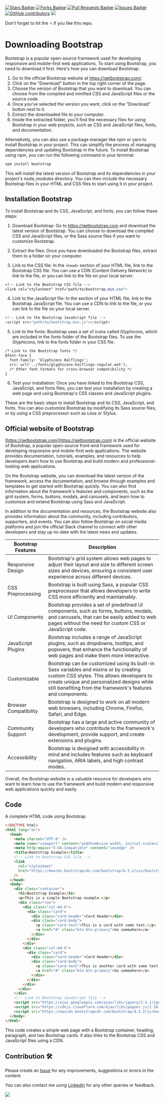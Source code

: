 <a href="https://github.com/drshahizan/learn-php/stargazers"><img src="https://img.shields.io/github/stars/drshahizan/learn-php" alt="Stars Badge"/></a>
<a href="https://github.com/drshahizan/learn-php/network/members"><img src="https://img.shields.io/github/forks/drshahizan/learn-php" alt="Forks Badge"/></a>
<a href="https://github.com/drshahizan/learn-php/pulls"><img src="https://img.shields.io/github/issues-pr/drshahizan/learn-php" alt="Pull Requests Badge"/></a>
<a href="https://github.com/drshahizan/learn-php/issues"><img src="https://img.shields.io/github/issues/drshahizan/learn-php" alt="Issues Badge"/></a>
<a href="https://github.com/drshahizan/learn-php/graphs/contributors"><img alt="GitHub contributors" src="https://img.shields.io/github/contributors/drshahizan/learn-php?color=2b9348"></a>
![](https://visitor-badge.glitch.me/badge?page_id=drshahizan/learn-php)

Don't forget to hit the :star: if you like this repo.

# Downloading Bootstrap

Bootstrap is a popular open-source framework used for developing responsive and mobile-first web applications. To start using Bootstrap, you need to download it first. Here's how you can download Bootstrap:

1. Go to the official Bootstrap website at https://getbootstrap.com/.
2. Click on the "Download" button in the top right corner of the page.
3. Choose the version of Bootstrap that you want to download. You can choose from the compiled and minified CSS and JavaScript files or the source code.
4. Once you've selected the version you want, click on the "Download" button next to it.
5. Extract the downloaded file to your computer.
6. Inside the extracted folder, you'll find the necessary files for using Bootstrap in your web projects, such as CSS and JavaScript files, fonts, and documentation.

Alternatively, you can also use a package manager like npm or yarn to install Bootstrap in your project. This can simplify the process of managing dependencies and updating Bootstrap in the future. To install Bootstrap using npm, you can run the following command in your terminal:

```html
npm install bootstrap
```

This will install the latest version of Bootstrap and its dependencies in your project's node_modules directory. You can then include the necessary Bootstrap files in your HTML and CSS files to start using it in your project.

## Installation Bootstrap

To install Bootstrap and its CSS, JavaScript, and fonts, you can follow these steps:

1. Download Bootstrap: Go to https://getbootstrap.com and download the latest version of Bootstrap. You can choose to download the compiled CSS and JavaScript files, or the Sass source files if you want to customize Bootstrap.

2. Extract the files: Once you have downloaded the Bootstrap files, extract them to a folder on your computer.

3. Link to the CSS file: In the `<head>` section of your HTML file, link to the Bootstrap CSS file. You can use a CDN (Content Delivery Network) to link to the file, or you can link to the file on your local server.

```css
<!-- Link to the Bootstrap CSS file -->
<link rel="stylesheet" href="path/to/bootstrap.min.css">
```

4. Link to the JavaScript file: In the <body> section of your HTML file, link to the Bootstrap JavaScript file. You can use a CDN to link to the file, or you can link to the file on your local server.

```javascript
<!-- Link to the Bootstrap JavaScript file -->
<script src="path/to/bootstrap.min.js"></script>
```

5. Link to the fonts: Bootstrap uses a set of icons called Glyphicons, which are included in the fonts folder of the Bootstrap files. To use the Glyphicons, link to the fonts folder in your CSS file.

```html
/* Link to the Bootstrap fonts */
@font-face {
  font-family: 'Glyphicons Halflings';
  src: url('../fonts/glyphicons-halflings-regular.eot');
  /* Other font formats for cross-browser compatibility */
}
```

6. Test your installation: Once you have linked to the Bootstrap CSS, JavaScript, and fonts files, you can test your installation by creating a web page and using Bootstrap's CSS classes and JavaScript plugins.

These are the basic steps to install Bootstrap and its CSS, JavaScript, and fonts. You can also customize Bootstrap by modifying its Sass source files, or by using a CSS preprocessor such as Less or Stylus.

## Official website of Bootstrap 
[https://getbootstrap.com](https://getbootstrap.com) is the official website of Bootstrap, a popular open-source front-end framework used for developing responsive and mobile-first web applications. The website provides documentation, tutorials, examples, and resources to help developers learn how to use Bootstrap and build modern and professional-looking web applications.

On the Bootstrap website, you can download the latest version of the framework, access the documentation, and browse through examples and templates to get started with Bootstrap quickly. You can also find information about the framework's features and components, such as the grid system, forms, buttons, modals, and carousels, and learn how to customize and extend Bootstrap using Sass and JavaScript.

In addition to the documentation and resources, the Bootstrap website also provides information about the community, including contributors, supporters, and events. You can also follow Bootstrap on social media platforms and join the official Slack channel to connect with other developers and stay up-to-date with the latest news and updates.

| Bootstrap Features | Description |
| --- | --- |
| Responsive Design | Bootstrap's grid system allows web pages to adjust their layout and size to different screen sizes and devices, ensuring a consistent user experience across different devices. |
| CSS Preprocessing | Bootstrap is built using Sass, a popular CSS preprocessor that allows developers to write CSS more efficiently and maintainably. |
| UI Components | Bootstrap provides a set of predefined UI components, such as forms, buttons, modals, and carousels, that can be easily added to web pages without the need for custom CSS or JavaScript code. |
| JavaScript Plugins | Bootstrap includes a range of JavaScript plugins, such as dropdowns, tooltips, and popovers, that enhance the functionality of web pages and make them more interactive. |
| Customizable | Bootstrap can be customized using its built-in Sass variables and mixins or by creating custom CSS styles. This allows developers to create unique and personalized designs while still benefiting from the framework's features and components. |
| Browser Compatibility | Bootstrap is designed to work on all modern web browsers, including Chrome, Firefox, Safari, and Edge. |
| Community Support | Bootstrap has a large and active community of developers who contribute to the framework's development, provide support, and create extensions and plugins. |
| Accessibility | Bootstrap is designed with accessibility in mind and includes features such as keyboard navigation, ARIA labels, and high contrast modes. |

Overall, the Bootstrap website is a valuable resource for developers who want to learn how to use the framework and build modern and responsive web applications quickly and easily.

## Code
A complete HTML code using Bootstrap

```html
<!DOCTYPE html>
<html lang="en">
  <head>
    <meta charset="UTF-8" />
    <meta name="viewport" content="width=device-width, initial-scale=1.0" />
    <meta http-equiv="X-UA-Compatible" content="ie=edge" />
    <title>Bootstrap Example</title>
    <!-- Link to Bootstrap CSS file -->
    <link
      rel="stylesheet"
      href="https://maxcdn.bootstrapcdn.com/bootstrap/4.5.2/css/bootstrap.min.css"
    />
  </head>
  <body>
    <div class="container">
      <h1>Bootstrap Example</h1>
      <p>This is a simple Bootstrap example.</p>
      <div class="row">
        <div class="col-md-6">
          <div class="card">
            <div class="card-header">Card Header</div>
            <div class="card-body">
              <p class="card-text">This is a card with some text.</p>
              <a href="#" class="btn btn-primary">Go somewhere</a>
            </div>
          </div>
        </div>
        <div class="col-md-6">
          <div class="card">
            <div class="card-header">Card Header</div>
            <div class="card-body">
              <p class="card-text">This is another card with some text.</p>
              <a href="#" class="btn btn-primary">Go somewhere</a>
            </div>
          </div>
        </div>
      </div>
    </div>
    <!-- Link to Bootstrap JavaScript file -->
    <script src="https://ajax.googleapis.com/ajax/libs/jquery/3.5.1/jquery.min.js"></script>
    <script src="https://cdnjs.cloudflare.com/ajax/libs/popper.js/1.16.0/umd/popper.min.js"></script>
    <script src="https://maxcdn.bootstrapcdn.com/bootstrap/4.5.2/js/bootstrap.min.js"></script>
  </body>
</html>

```

This code creates a simple web page with a Bootstrap container, heading, paragraph, and two Bootstrap cards. It also links to the Bootstrap CSS and JavaScript files using a CDN.

## Contribution 🛠️
Please create an [Issue](https://github.com/drshahizan/learn-php/issues) for any improvements, suggestions or errors in the content.

You can also contact me using [Linkedin](https://www.linkedin.com/in/drshahizan/) for any other queries or feedback.

![](https://komarev.com/ghpvc/?username=drshahizan&label=Views&color=0e75b6&style=flat)
